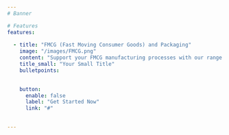 ```yaml
---
# Banner

# Features
features:
    
  - title: "FMCG (Fast Moving Consumer Goods) and Packaging"
    image: "/images/FMCG.png"
    content: "Support your FMCG manufacturing processes with our range of reliable and high-quality components. From packaging solutions to machinery parts, we offer tailored products that streamline production, ensuring efficiency and product quality."
    title_small: "Your Small Title"
    bulletpoints:
      

    button:
      enable: false
      label: "Get Started Now"
      link: "#"

  
---
```

